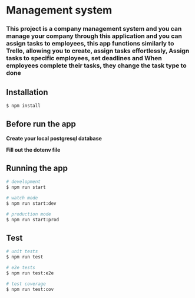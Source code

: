 # Management system

### This project is a company management system and you can manage your company through this application and you can assign tasks to employees, this app functions similarly to Trello, allowing you to create, assign tasks effortlessly, Assign tasks to specific employees, set deadlines and When employees complete their tasks, they change the task type to done



## Installation

```bash
$ npm install
```

## Before run the app

<p>
 <b>
   Create your local postgresql database
 </b> 
</p>
<p>
 <b>
    Fill out the dotenv file
 </b> 
</p>



## Running the app

```bash
# development
$ npm run start

# watch mode
$ npm run start:dev

# production mode
$ npm run start:prod
```

## Test

```bash
# unit tests
$ npm run test

# e2e tests
$ npm run test:e2e

# test coverage
$ npm run test:cov
```

